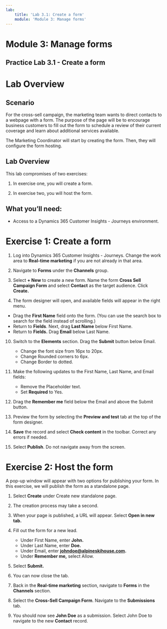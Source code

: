 ```yaml
---
lab:
    title: 'Lab 3.1: Create a form'
    module: 'Module 3: Manage forms'
---
```


# Module 3: Manage forms

## Practice Lab 3.1 - Create a form

# Lab Overview

## Scenario

For the cross-sell campaign, the marketing team wants to direct contacts to a webpage with a form. The purpose of the page will be to encourage business customers to fill out the form to schedule a review of their current coverage and learn about additional services available.

The Marketing Coordinator will start by creating the form. Then, they will configure the form hosting.

## Lab Overview

This lab compromises of two exercises:

1. In exercise one, you will create a form.

2. In exercise two, you will host the form.

## What you’ll need:

- Access to a Dynamics 365 Customer Insights - Journeys environment.


# Exercise 1: Create a form

1.  Log into Dynamics 365 Customer Insights - Journeys. Change the work area to **Real-time marketing** if you are not already in that area.

2.  Navigate to **Forms** under the **Channels** group.

3.  Select **+ New** to create a new form. Name the form **Cross Sell Campaign Form** and select **Contact** as the target audience. Click **Create.**

4.  The form designer will open, and available fields will appear in the right menu.
- Drag the **First Name** field onto the form. (You can use the search box to search for the field instead of scrolling.)
 - Return to **Fields**. Next, drag **Last Name** below First Name.
 - Return to **Fields.** Drag **Email** below Last Name.

10. Switch to the **Elements** section. Drag the **Submit** button below Email.
	- Change the font size from 16px to 20px.
	- Change Rounded corners to 6px.
	- Change Border to dotted.

13. Make the following updates to the First Name, Last Name, and Email fields:
	- Remove the Placeholder text.
	- Set **Required** to Yes.

14. Drag the **Remember me** field below the Email and above the Submit button.

16. Preview the form by selecting the **Preview and test** tab at the top of the form designer.

17. **Save** the record and select **Check content** in the toolbar. Correct any errors if needed. 

12. Select **Publish**. Do not navigate away from the screen.

# Exercise 2: Host the form

A pop-up window will appear with two options for publishing your form. In this exercise, we will publish the form as a standalone page.

1. Select **Create** under Create new standalone page.

2. The creation process may take a second.

3. When your page is published, a URL will appear. Select **Open in new tab.**

4. Fill out the form for a new lead.
	- Under First Name, enter **John.**
	- Under Last Name, enter **Doe.**
	- Under Email, enter **johndoe@alpineskihouse.com.**
	- Under **Remember me,** select Allow.

5. Select **Submit.**

6. You can now close the tab.
7. Back in the **Real-time marketing** section, navigate to **Forms** in the **Channels** section.
8. Select the **Cross-Sell Campaign Form**. Navigate to the **Submissions** tab.
9. You should now see **John Doe** as a submission. Select John Doe to navigate to the new **Contact** record.
